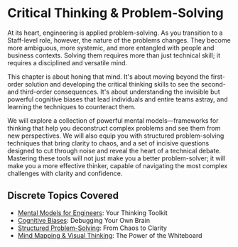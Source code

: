# Critical Thinking & Problem-Solving

At its heart, engineering is applied problem-solving. As you transition to a Staff-level role, however, the nature of the problems changes. They become more ambiguous, more systemic, and more entangled with people and business contexts. Solving them requires more than just technical skill; it requires a disciplined and versatile mind.

This chapter is about honing that mind. It's about moving beyond the first-order solution and developing the critical thinking skills to see the second- and third-order consequences. It's about understanding the invisible but powerful cognitive biases that lead individuals and entire teams astray, and learning the techniques to counteract them.

We will explore a collection of powerful mental models—frameworks for thinking that help you deconstruct complex problems and see them from new perspectives. We will also equip you with structured problem-solving techniques that bring clarity to chaos, and a set of incisive questions designed to cut through noise and reveal the heart of a technical debate. Mastering these tools will not just make you a better problem-solver; it will make you a more effective thinker, capable of navigating the most complex challenges with clarity and confidence.

## Discrete Topics Covered

* [Mental Models for Engineers](mental-models.md): Your Thinking Toolkit
* [Cognitive Biases](cognitive-biases.md): Debugging Your Own Brain
* [Structured Problem-Solving](structured-problem-solving.md): From Chaos to Clarity
* [Mind Mapping & Visual Thinking](mind-mapping.md): The Power of the Whiteboard
